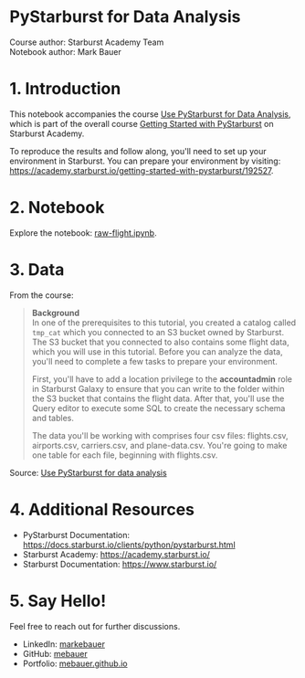 # PyStarburst for Data Analysis
Course author: Starburst Academy Team  
Notebook author: Mark Bauer

# 1. Introduction
This notebook accompanies the course [Use PyStarburst for Data Analysis](https://academy.starburst.io/getting-started-with-pystarburst/192527), which is part of the overall course [Getting Started with PyStarburst](https://academy.starburst.io/getting-started-with-pystarburst) on Starburst Academy.  

To reproduce the results and follow along, you'll need to set up your environment in Starburst. You can prepare your environment by visiting: https://academy.starburst.io/getting-started-with-pystarburst/192527.

# 2. Notebook
Explore the notebook: [raw-flight.ipynb](https://github.com/mebauer/pystarburst-data-analysis/blob/main/raw-flight.ipynb).

# 3. Data
From the course:
> **Background**  
In one of the prerequisites to this tutorial, you created a catalog called `tmp_cat` which you connected to an S3 bucket owned by Starburst. The S3 bucket that you connected to also contains some flight data, which you will use in this tutorial. Before you can analyze the data, you'll need to complete a few tasks to prepare your environment.
>
> First, you'll have to add a location privilege to the **accountadmin** role in Starburst Galaxy to ensure that you can write to the folder within the S3 bucket that contains the flight data. After that, you'll use the Query editor to execute some SQL to create the necessary schema and tables.
>
> The data you'll be working with comprises four csv files: flights.csv, airports.csv, carriers.csv, and plane-data.csv. You're going to make one table for each file, beginning with flights.csv. 

Source: [Use PyStarburst for data analysis](https://academy.starburst.io/getting-started-with-pystarburst/192527)

# 4. Additional Resources
- PyStarburst Documentation: https://docs.starburst.io/clients/python/pystarburst.html
- Starburst Academy: https://academy.starburst.io/
- Starburst Documentation: https://www.starburst.io/

# 5. Say Hello!
Feel free to reach out for further discussions.
- LinkedIn: [markebauer](https://www.linkedin.com/in/markebauer/)  
- GitHub: [mebauer](https://github.com/mebauer)  
- Portfolio: [mebauer.github.io](https://mebauer.github.io/)
